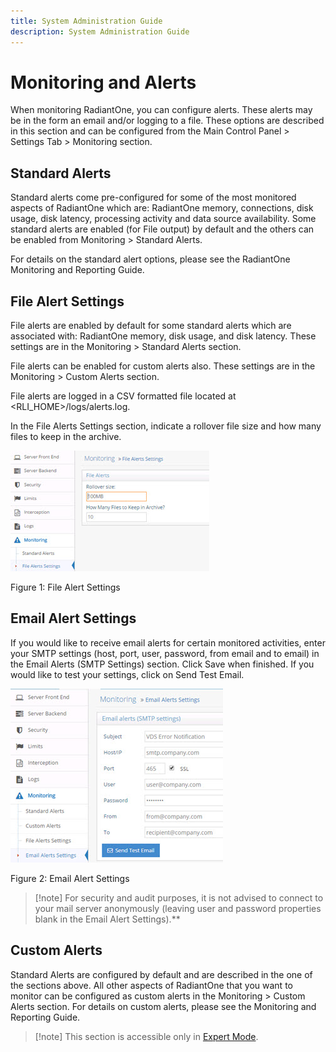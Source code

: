 ```yaml
---
title: System Administration Guide
description: System Administration Guide
---
```


# Monitoring and Alerts

When monitoring RadiantOne, you can configure alerts. These alerts may be in the form an email and/or logging to a file. These options are described in this section and can be configured from the Main Control Panel > Settings Tab > Monitoring section.

## Standard Alerts

Standard alerts come pre-configured for some of the most monitored aspects of RadiantOne which are: RadiantOne memory, connections, disk usage, disk latency, processing activity and data source availability. Some standard alerts are enabled (for File output) by default and the others can be enabled from Monitoring > Standard Alerts. 

For details on the standard alert options, please see the RadiantOne Monitoring and Reporting Guide.

## File Alert Settings

File alerts are enabled by default for some standard alerts which are associated with: RadiantOne memory, disk usage, and disk latency. These settings are in the Monitoring > Standard Alerts section.

File alerts can be enabled for custom alerts also. These settings are in the Monitoring > Custom Alerts section.

File alerts are logged in a CSV formatted file located at <RLI_HOME>/logs/alerts.log.

In the File Alerts Settings section, indicate a rollover file size and how many files to keep in the archive.

![File Alert Settings](Media/Image3.145.jpg)

Figure 1: File Alert Settings

## Email Alert Settings

If you would like to receive email alerts for certain monitored activities, enter your SMTP settings (host, port, user, password, from email and to email) in the Email Alerts (SMTP Settings) section. Click Save when finished. If you would like to test your settings, click on Send Test Email. 

![Email Alert Settings](Media/Image3.146.jpg)

Figure 2: Email Alert Settings

>[!note] For security and audit purposes, it is not advised to connect to your mail server anonymously (leaving user and password properties blank in the Email Alert Settings).**

## Custom Alerts

Standard Alerts are configured by default and are described in the one of the sections above. All other aspects of RadiantOne that you want to monitor can be configured as custom alerts in the Monitoring > Custom Alerts section. For details on custom alerts, please see the Monitoring and Reporting Guide.

>[!note] This section is accessible only in [Expert Mode](introduction#expert-mode). 

